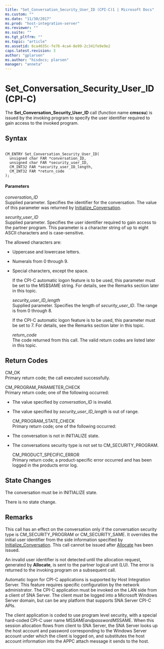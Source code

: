 ```yaml
---
title: "Set_Conversation_Security_User_ID (CPI-C)1 | Microsoft Docs"
ms.custom: ""
ms.date: "11/30/2017"
ms.prod: "host-integration-server"
ms.reviewer: ""
ms.suite: ""
ms.tgt_pltfrm: ""
ms.topic: "article"
ms.assetid: 6ca4035c-fe76-4ca4-8e99-2c341fe9e9e2
caps.latest.revision: 3
author: "gplarsen"
ms.author: "hisdocs; plarsen"
manager: "anneta"
---
```

# Set_Conversation_Security_User_ID (CPI-C)
The **Set_Conversation_Security_User_ID** call (function name **cmscsu**) is issued by the invoking program to specify the user identifier required to gain access to the invoked program.  
  
## Syntax  
  
```  
  
CM_ENTRY Set_Conversation_Security_User_ID(   
  unsigned char FAR *conversation_ID,    
  unsigned char FAR *security_user_ID,    
  CM_INT32 FAR *security_user_ID_length,    
  CM_INT32 FAR *return_code              
);  
```  
  
#### Parameters  
 *conversation_ID*  
 Supplied parameter. Specifies the identifier for the conversation. The value of this parameter was returned by [Initialize_Conversation](../core/initialize-conversation-cpi-c-1.md).  
  
 *security_user_ID*  
 Supplied parameter. Specifies the user identifier required to gain access to the partner program. This parameter is a character string of up to eight ASCII characters and is case-sensitive.  
  
 The allowed characters are:  
  
- Uppercase and lowercase letters.  
  
- Numerals from 0 through 9.  
  
- Special characters, except the space.  
  
  If the CPI-C automatic logon feature is to be used, this parameter must be set to the MS$SAME string. For details, see the Remarks section later in this topic.  
  
  *security_user_ID_length*  
  Supplied parameter. Specifies the length of *security_user_ID*. The range is from 0 through 8.  
  
  If the CPI-C automatic logon feature is to be used, this parameter must be set to 7. For details, see the Remarks section later in this topic.  
  
  *return_code*  
  The code returned from this call. The valid return codes are listed later in this topic.  
  
## Return Codes  
 CM_OK  
 Primary return code; the call executed successfully.  
  
 CM_PROGRAM_PARAMETER_CHECK  
 Primary return code; one of the following occurred:  
  
- The value specified by *conversation_ID* is invalid.  
  
- The value specified by *security_user_ID_length* is out of range.  
  
  CM_PROGRAM_STATE_CHECK  
  Primary return code; one of the following occurred:  
  
- The conversation is not in INITIALIZE state.  
  
- The conversations security type is not set to CM_SECURITY_PROGRAM.  
  
  CM_PRODUCT_SPECIFIC_ERROR  
  Primary return code; a product-specific error occurred and has been logged in the products error log.  
  
## State Changes  
 The conversation must be in INITIALIZE state.  
  
 There is no state change.  
  
## Remarks  
 This call has an effect on the conversation only if the conversation security type is CM_SECURITY_PROGRAM or CM_SECURITY_SAME. It overrides the initial user identifier from the side information specified by [Initialize_Conversation](../core/initialize-conversation-cpi-c-1.md). This call cannot be issued after [Allocate](../core/allocate-cpi-c-2.md) has been issued.  
  
 An invalid user identifier is not detected until the allocation request, generated by **Allocate**, is sent to the partner logical unit (LU). The error is returned to the invoking program on a subsequent call.  
  
 Automatic logon for CPI-C applications is supported by Host Integration Server. This feature requires specific configuration by the network administrator. The CPI-C application must be invoked on the LAN side from a client of SNA Server. The client must be logged into a Microsoft Windows Server domain, but can be any platform that supports SNA Server CPI-C APIs.  
  
 The client application is coded to use program level security, with a special hard-coded CPI-C user name MS$SAME and password MS$SAME. When this session allocation flows from client to SNA Server, the SNA Server looks up the host account and password corresponding to the Windows Server account under which the client is logged on, and substitutes the host account information into the APPC attach message it sends to the host.